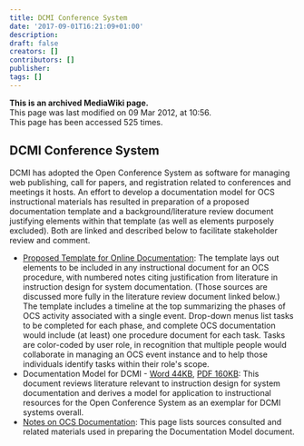 ```yaml
---
title: DCMI Conference System
date: '2017-09-01T16:21:09+01:00'
description: 
draft: false
creators: []
contributors: []
publisher: 
tags: []
---
```


 **This is an archived MediaWiki page.**  
This page was last modified on 09 Mar 2012, at 10:56.  
This page has been accessed 525 times.

## DCMI Conference System 

DCMI has adopted the Open Conference System as software for managing web publishing, call for papers, and registration related to conferences and meetings it hosts. An effort to develop a documentation model for OCS instructional materials has resulted in preparation of a proposed documentation template and a background/literature review document justifying elements within that template (as well as elements purposely excluded). Both are linked and described below to facilitate stakeholder review and comment.

- [Proposed Template for Online Documentation](http://www.preciserecall.com/lis/files/ocs/): The template lays out elements to be included in any instructional document for an OCS procedure, with numbered notes citing justification from literature in instruction design for system documentation. (Those sources are discussed more fully in the literature review document linked below.) The template includes a timeline at the top summarizing the phases of OCS activity associated with a single event. Drop-down menus list tasks to be completed for each phase, and complete OCS documentation would include (at least) one procedure document for each task. Tasks are color-coded by user role, in recognition that multiple people would collaborate in managing an OCS event instance and to help those individuals identify tasks within their role's scope.
- Documentation Model for DCMI - [Word 44KB](http://www.preciserecall.com/lis/files/ocs/docModelForDCMI.docx), [PDF 160KB](http://www.preciserecall.com/lis/files/ocs/docModelForDCMI.pdf): This document reviews literature relevant to instruction design for system documentation and derives a model for application to instructional resources for the Open Conference System as an exemplar for DCMI systems overall.
- [Notes on OCS Documentation](/mediawiki_wiki/DCMI_Conference_System/OCS_Documentation.md): This page lists sources consulted and related materials used in preparing the Documentation Model document.


